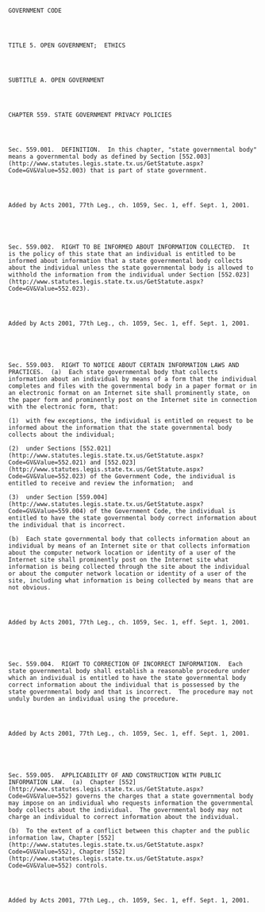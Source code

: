 ﻿
    
    
    	
    					
    
    
    GOVERNMENT CODE
    
      
    
    
    TITLE 5. OPEN GOVERNMENT;  ETHICS
    
      
    
    
    SUBTITLE A. OPEN GOVERNMENT
    
      
    
    
    CHAPTER 559. STATE GOVERNMENT PRIVACY POLICIES
    
      
    
    
    Sec. 559.001.  DEFINITION.  In this chapter, "state governmental body" means a governmental body as defined by Section [552.003](http://www.statutes.legis.state.tx.us/GetStatute.aspx?Code=GV&Value=552.003) that is part of state government.
    
    
    
    
    Added by Acts 2001, 77th Leg., ch. 1059, Sec. 1, eff. Sept. 1, 2001.
    
    
    
    
    
    Sec. 559.002.  RIGHT TO BE INFORMED ABOUT INFORMATION COLLECTED.  It is the policy of this state that an individual is entitled to be informed about information that a state governmental body collects about the individual unless the state governmental body is allowed to withhold the information from the individual under Section [552.023](http://www.statutes.legis.state.tx.us/GetStatute.aspx?Code=GV&Value=552.023).
    
    
    
    
    Added by Acts 2001, 77th Leg., ch. 1059, Sec. 1, eff. Sept. 1, 2001.
    
    
    
    
    
    Sec. 559.003.  RIGHT TO NOTICE ABOUT CERTAIN INFORMATION LAWS AND PRACTICES.  (a)  Each state governmental body that collects information about an individual by means of a form that the individual completes and files with the governmental body in a paper format or in an electronic format on an Internet site shall prominently state, on the paper form and prominently post on the Internet site in connection with the electronic form, that:
    
    (1)  with few exceptions, the individual is entitled on request to be informed about the information that the state governmental body collects about the individual;
    
    (2)  under Sections [552.021](http://www.statutes.legis.state.tx.us/GetStatute.aspx?Code=GV&Value=552.021) and [552.023](http://www.statutes.legis.state.tx.us/GetStatute.aspx?Code=GV&Value=552.023) of the Government Code, the individual is entitled to receive and review the information;  and
    
    (3)  under Section [559.004](http://www.statutes.legis.state.tx.us/GetStatute.aspx?Code=GV&Value=559.004) of the Government Code, the individual is entitled to have the state governmental body correct information about the individual that is incorrect.
    
    (b)  Each state governmental body that collects information about an individual by means of an Internet site or that collects information about the computer network location or identity of a user of the Internet site shall prominently post on the Internet site what information is being collected through the site about the individual or about the computer network location or identity of a user of the site, including what information is being collected by means that are not obvious.
    
    
    
    
    Added by Acts 2001, 77th Leg., ch. 1059, Sec. 1, eff. Sept. 1, 2001.
    
    
    
    
    
    Sec. 559.004.  RIGHT TO CORRECTION OF INCORRECT INFORMATION.  Each state governmental body shall establish a reasonable procedure under which an individual is entitled to have the state governmental body correct information about the individual that is possessed by the state governmental body and that is incorrect.  The procedure may not unduly burden an individual using the procedure.
    
    
    
    
    Added by Acts 2001, 77th Leg., ch. 1059, Sec. 1, eff. Sept. 1, 2001.
    
    
    
    
    
    Sec. 559.005.  APPLICABILITY OF AND CONSTRUCTION WITH PUBLIC INFORMATION LAW.  (a)  Chapter [552](http://www.statutes.legis.state.tx.us/GetStatute.aspx?Code=GV&Value=552) governs the charges that a state governmental body may impose on an individual who requests information the governmental body collects about the individual.  The governmental body may not charge an individual to correct information about the individual.
    
    (b)  To the extent of a conflict between this chapter and the public information law, Chapter [552](http://www.statutes.legis.state.tx.us/GetStatute.aspx?Code=GV&Value=552), Chapter [552](http://www.statutes.legis.state.tx.us/GetStatute.aspx?Code=GV&Value=552) controls.
    
    
    
    
    Added by Acts 2001, 77th Leg., ch. 1059, Sec. 1, eff. Sept. 1, 2001.
    
    
    
    
    				
